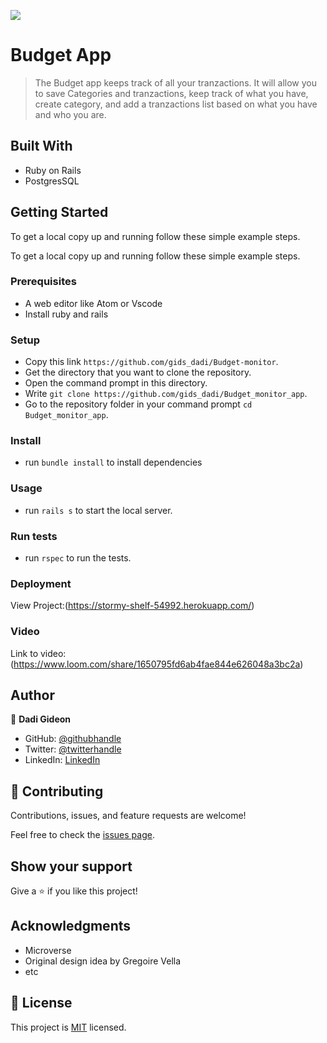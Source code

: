 ![](https://img.shields.io/badge/Microverse-blueviolet)

# Budget App

> The Budget app keeps track of all your tranzactions. It will allow you to save Categories and tranzactions,
> keep track of what you have, create category, and add a tranzactions list based on what you have and who you are.

## Built With

- Ruby on Rails
- PostgresSQL

## Getting Started

To get a local copy up and running follow these simple example steps.

To get a local copy up and running follow these simple example steps.

### Prerequisites

- A web editor like Atom or Vscode
- Install ruby and rails

### Setup

- Copy this link `https://github.com/gids_dadi/Budget-monitor`.
- Get the directory that you want to clone the repository.
- Open the command prompt in this directory.
- Write `git clone https://github.com/gids_dadi/Budget_monitor_app`.
- Go to the repository folder in your command prompt `cd Budget_monitor_app`.

### Install

- run `bundle install` to install dependencies

### Usage

- run `rails s` to start the local server.

### Run tests

- run `rspec` to run the tests.

### Deployment

View Project:(https://stormy-shelf-54992.herokuapp.com/)

### Video

Link to video: (https://www.loom.com/share/1650795fd6ab4fae844e626048a3bc2a)

## Author

👤 **Dadi Gideon**

- GitHub: [@githubhandle](https://github.com/gids-dadi)
- Twitter: [@twitterhandle](https://twitter.com/Dadi_AG)
- LinkedIn: [LinkedIn](https://www.linkedin.com/in/gideon-dadi-1b5548146/)

## 🤝 Contributing

Contributions, issues, and feature requests are welcome!

Feel free to check the [issues page](../../issues/).

## Show your support

Give a ⭐️ if you like this project!

## Acknowledgments

- Microverse
- Original design idea by Gregoire Vella
- etc

## 📝 License

This project is [MIT](./MIT.md) licensed.
